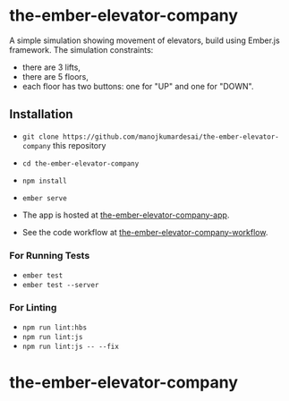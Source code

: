 # the-ember-elevator-company

A simple simulation showing movement of elevators, build using Ember.js framework.
The simulation constraints:
* there are 3 lifts,
* there are 5 floors,
* each floor has two buttons: one for "UP" and one for "DOWN".

## Installation

* `git clone https://github.com/manojkumardesai/the-ember-elevator-company` this repository
* `cd the-ember-elevator-company`
* `npm install`
* `ember serve`


* The app is hosted at [the-ember-elevator-company-app](https://modest-hodgkin-e1aec6.netlify.app).
* See the code workflow at [the-ember-elevator-company-workflow](https://whimsical.com/4d5uWxVnS73uGpYFD7PFoZ).

### For Running Tests

* `ember test`
* `ember test --server`

### For Linting

* `npm run lint:hbs`
* `npm run lint:js`
* `npm run lint:js -- --fix`

# the-ember-elevator-company
